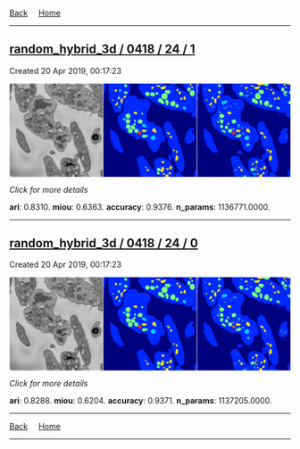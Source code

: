 
[Back](..)&nbsp;&nbsp;&nbsp;&nbsp;&nbsp;[Home](https://leapmanlab.github.io/snapshots)

---

<div class="summary"><a href="1"><h2>random_hybrid_3d / 0418 / 24 / 1</h2></a><p>Created 20 Apr 2019, 00:17:23
</p><a href="1"><img src="1/media/summary.png" align="center"></a><p>
<i>Click for more details</i>
</p></div>

**ari**: 0.8310. **miou**: 0.6363. **accuracy**: 0.9376. **n_params**: 1136771.0000. 

---

<div class="summary"><a href="0"><h2>random_hybrid_3d / 0418 / 24 / 0</h2></a><p>Created 20 Apr 2019, 00:17:23
</p><a href="0"><img src="0/media/summary.png" align="center"></a><p>
<i>Click for more details</i>
</p></div>

**ari**: 0.8288. **miou**: 0.6204. **accuracy**: 0.9371. **n_params**: 1137205.0000. 

---

[Back](..)&nbsp;&nbsp;&nbsp;&nbsp;&nbsp;[Home](https://leapmanlab.github.io/snapshots)

---